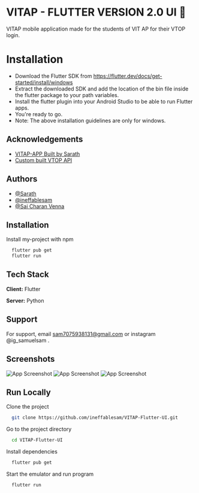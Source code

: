 
# VITAP - FLUTTER VERSION 2.0 UI 👾

VITAP mobile application made for the students of VIT AP for their VTOP login.

# Installation

* Download the Flutter SDK from https://flutter.dev/docs/get-started/install/windows
* Extract the downloaded SDK and add the location of the bin file inside the flutter package to your path variables.
* Install the flutter plugin into your Android Studio to be able to run Flutter apps.
* You're ready to go.
* Note: The above installation guidelines are only for windows.


## Acknowledgements

- [VITAP-APP Built by Sarath ](https://github.com/Sarath191181208/vtop_app)
- [Custom built VTOP API](https://github.com/Sarath191181208/VTOP_API)



## Authors
- [@Sarath](https://www.github.com/Sarath191181208)
- [@ineffablesam](https://github.com/ineffablesam)
- [@Sai Charan Venna](https://github.com/charan7105)





## Installation

Install my-project with npm

```bash
  flutter pub get
  flutter run
```




## Tech Stack

**Client:** Flutter

**Server:** Python


## Support

For support, email sam7075938131@gmail.com or instagram @ig_samuelsam .




## Screenshots

![App Screenshot](https://i.im.ge/2022/09/05/OR7sTP.Screenshot-1662384950.png)
![App Screenshot](https://i.im.ge/2022/09/05/OR773f.Screenshot-1662384974.png)
![App Screenshot](https://i.im.ge/2022/09/05/OR7Lsr.Screenshot-1662385022.png)


## Run Locally

Clone the project

```bash
  git clone https://github.com/ineffablesam/VITAP-Flutter-UI.git
```

Go to the project directory

```bash
  cd VITAP-Flutter-UI
```

Install dependencies

```bash
  flutter pub get
```

Start the emulator and run program

```bash
  flutter run
```
